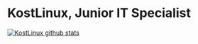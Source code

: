 # KostLinux, Junior IT Specialist


[![KostLinux github stats](https://github-readme-stats.vercel.app/api?username=KostLinux&theme=tokyonight&show_icons=true&line_height=40)](https://github.com/anuraghazra/github-readme-stats)
